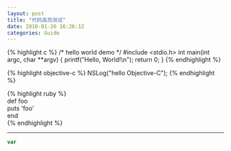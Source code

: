 ```yaml
---
layout: post
title: "代码高亮测试"
date: 2016-01-26 16:26:12
categories: Guide
---
```

{% highlight c %}
/* hello world demo */
#include <stdio.h>
int main(int argc, char **argv)
{
    printf("Hello, World!\n");
    return 0;
}
{% endhighlight %}

{% highlight objective-c %}
NSLog("hello Objective-C"); 
{% endhighlight %}

{% highlight ruby %}  
def foo  
  puts 'foo'  
end  
{% endhighlight %}

---
```javascript
var
```